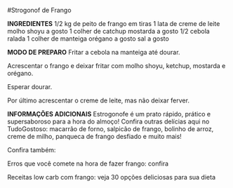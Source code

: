 #Strogonof de Frango

**INGREDIENTES**
1/2 kg de peito de frango em tiras
1 lata de creme de leite
molho shoyu a gosto
1 colher de catchup
mostarda a gosto
1/2 cebola ralada
1 colher de manteiga
orégano a gosto
sal a gosto

**MODO DE PREPARO**
Fritar a cebola na manteiga até dourar.

Acrescentar o frango e deixar fritar com molho shoyu, ketchup, mostarda e orégano.

Esperar dourar.

Por último acrescentar o creme de leite, mas não deixar ferver.

**INFORMAÇÕES ADICIONAIS**
Estrogonofe é um prato rápido, prático e supersaboroso para a hora do almoço! Confira outras delícias aqui no TudoGostoso: macarrão de forno, salpicão de frango, bolinho de arroz, creme de milho, panqueca de frango desfiado e muito mais!

Confira também:

Erros que você comete na hora de fazer frango: confira

Receitas low carb com frango: veja 30 opções deliciosas para sua dieta